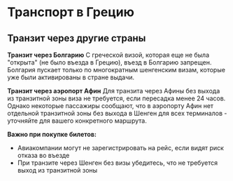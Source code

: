 # Транспорт в Грецию

## Транзит через другие страны

**Транзит через Болгарию**
С греческой визой, которая еще не была "открыта" (не было въезда в Грецию), въезд в Болгарию запрещен. Болгария пускает только по многократным шенгенским визам, которые уже были активированы в стране выдачи.

**Транзит через аэропорт Афин**
Для транзита через Афины без выхода из транзитной зоны виза не требуется, если пересадка менее 24 часов. Однако некоторые пассажиры сообщают, что в аэропорту Афин нет отдельной транзитной зоны без выхода в Шенген для всех терминалов - уточняйте для вашего конкретного маршрута.

**Важно при покупке билетов:**
- Авиакомпании могут не зарегистрировать на рейс, если видят риск отказа во въезде
- При транзите через Шенген без визы убедитесь, что не требуется выход из транзитной зоны
